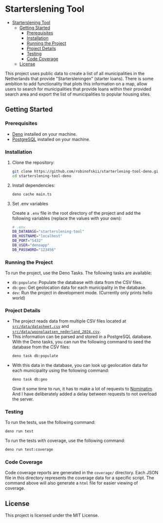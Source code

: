 # Starterslening Tool

- [Starterslening Tool](#starterslening-tool)
  - [Getting Started](#getting-started)
    - [Prerequisites](#prerequisites)
    - [Installation](#installation)
    - [Running the Project](#running-the-project)
    - [Project Details](#project-details)
    - [Testing](#testing)
    - [Code Coverage](#code-coverage)
  - [License](#license)

This project uses public data to create a list of all municipalities in the
Netherlands that provide "Startersleningen" (starter loans). There is some
ambition to add functionality that plots this information on a map, allow users
to search for municipalities that provide loans within their provided search
area and export the list of municipalities to popular housing sites.

## Getting Started

### Prerequisites

- [Deno](https://deno.land/) installed on your machine.
- [PostgreSQL](https://www.postgresql.org/) installed on your machine.

### Installation

1. Clone the repository:
   ```sh
   git clone https://github.com/robinofskii/starterlening-tool-deno.git
   cd starterslening-tool-deno
   ```

2. Install dependencies:
   ```sh
   deno cache main.ts
   ```

3. Set .env variables

   Create a `.env` file in the root directory of the project and add the
   following variables (replace the values with your own):

   ```sh
   # .env
   DB_DATABASE="starterslening-tool"
   DB_HOSTNAME="localhost"
   DB_PORT="5432"
   DB_USER="denoapp"
   DB_PASSWORD="123456"
   ```

### Running the Project

To run the project, use the Deno Tasks. The following tasks are available:

- `db:populate`: Populate the database with data from the CSV files.
- `db:geo`: Get geolocation data for each municipality in the database.
- `dev`: Run the project in development mode. (Currently only prints hello world)

### Project Details

- The project reads data from multiple CSV files located at
  [`src/data/datasheet.csv`](src/data/datasheet.csv) and
  [`src/data/woonplaatsen_nederland_2024.csv`](src/data/woonplaatsen_nederland_2024.csv).
- This information can be parsed and stored in a PostgreSQL database. With the Deno tasks, you can run the following command to seed the database from the CSV files:
  ```sh
  deno task db:populate
  ```
- With this data in the database, you can look up geolocation data for each
  municipality using the following command:
  ```sh
  deno task db:geo
  ```
  Give it some time to run, it has to make a lot of requests to [Nominatim](
  https://nominatim.org/
  ). And I have deliberately added a delay between requests to not overload the server.

### Testing

To run the tests, use the following command:

```sh
deno run test
```

To run the tests with coverage, use the following command:

```sh
deno run test:coverage
```

### Code Coverage

Code coverage reports are generated in the `coverage/` directory. Each JSON file
in this directory represents the coverage data for a specific script. The
command above will also generate a `html` file for easier viewing of coverage.

## License

This project is licensed under the MIT License.
